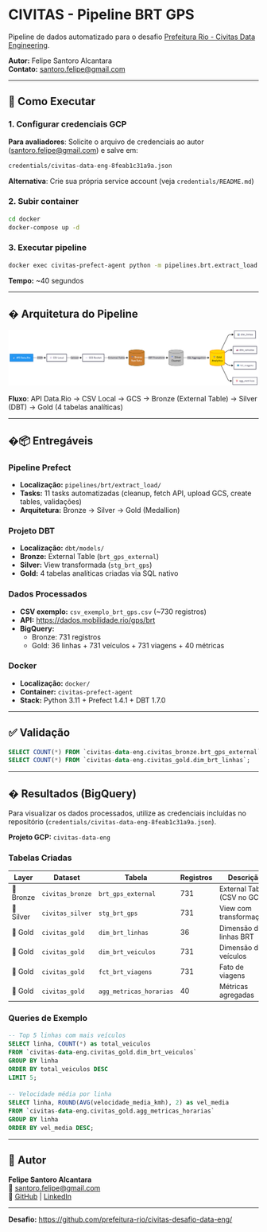 # CIVITAS - Pipeline BRT GPS

Pipeline de dados automatizado para o desafio [Prefeitura Rio - Civitas Data Engineering](https://github.com/prefeitura-rio/civitas-desafio-data-eng/).

**Autor:** Felipe Santoro Alcantara  
**Contato:** santoro.felipe@gmail.com

---

## 🚀 Como Executar

### 1. Configurar credenciais GCP

**Para avaliadores**: Solicite o arquivo de credenciais ao autor (santoro.felipe@gmail.com) e salve em:
```bash
credentials/civitas-data-eng-8feab1c31a9a.json
```

**Alternativa**: Crie sua própria service account (veja `credentials/README.md`)

### 2. Subir container
```bash
cd docker
docker-compose up -d
```

### 3. Executar pipeline
```bash
docker exec civitas-prefect-agent python -m pipelines.brt.extract_load.flows
```

**Tempo:** ~40 segundos

---

## � Arquitetura do Pipeline

![Diagrama do Pipeline](diagrama.png)

**Fluxo**: API Data.Rio → CSV Local → GCS → Bronze (External Table) → Silver (DBT) → Gold (4 tabelas analíticas)

---

## �📦 Entregáveis

### Pipeline Prefect
- **Localização:** `pipelines/brt/extract_load/`
- **Tasks:** 11 tasks automatizadas (cleanup, fetch API, upload GCS, create tables, validações)
- **Arquitetura:** Bronze → Silver → Gold (Medallion)

### Projeto DBT
- **Localização:** `dbt/models/`
- **Bronze:** External Table (`brt_gps_external`)
- **Silver:** View transformada (`stg_brt_gps`)
- **Gold:** 4 tabelas analíticas criadas via SQL nativo

### Dados Processados
- **CSV exemplo:** `csv_exemplo_brt_gps.csv` (~730 registros)
- **API:** https://dados.mobilidade.rio/gps/brt
- **BigQuery:**
  - Bronze: 731 registros
  - Gold: 36 linhas + 731 veículos + 731 viagens + 40 métricas

### Docker
- **Localização:** `docker/`
- **Container:** `civitas-prefect-agent`
- **Stack:** Python 3.11 + Prefect 1.4.1 + DBT 1.7.0

---

## ✅ Validação

```sql
SELECT COUNT(*) FROM `civitas-data-eng.civitas_bronze.brt_gps_external`;
SELECT COUNT(*) FROM `civitas-data-eng.civitas_gold.dim_brt_linhas`;
```

---

## � Resultados (BigQuery)

Para visualizar os dados processados, utilize as credenciais incluídas no repositório (`credentials/civitas-data-eng-8feab1c31a9a.json`).

**Projeto GCP:** `civitas-data-eng`

### Tabelas Criadas

| Layer | Dataset | Tabela | Registros | Descrição |
|-------|---------|--------|-----------|-----------|
| 🥉 Bronze | `civitas_bronze` | `brt_gps_external` | 731 | External Table (CSV no GCS) |
| 🥈 Silver | `civitas_silver` | `stg_brt_gps` | 731 | View com transformações |
| 🥇 Gold | `civitas_gold` | `dim_brt_linhas` | 36 | Dimensão de linhas BRT |
| 🥇 Gold | `civitas_gold` | `dim_brt_veiculos` | 731 | Dimensão de veículos |
| 🥇 Gold | `civitas_gold` | `fct_brt_viagens` | 731 | Fato de viagens |
| 🥇 Gold | `civitas_gold` | `agg_metricas_horarias` | 40 | Métricas agregadas |

### Queries de Exemplo

```sql
-- Top 5 linhas com mais veículos
SELECT linha, COUNT(*) as total_veiculos
FROM `civitas-data-eng.civitas_gold.dim_brt_veiculos`
GROUP BY linha
ORDER BY total_veiculos DESC
LIMIT 5;

-- Velocidade média por linha
SELECT linha, ROUND(AVG(velocidade_media_kmh), 2) as vel_media
FROM `civitas-data-eng.civitas_gold.agg_metricas_horarias`
GROUP BY linha
ORDER BY vel_media DESC;
```

---

## 👤 Autor

**Felipe Santoro Alcantara**  
📧 santoro.felipe@gmail.com  
🔗 [GitHub](https://github.com/flpsantoro) | [LinkedIn](https://linkedin.com/in/felipesantoro)

---

**Desafio:** https://github.com/prefeitura-rio/civitas-desafio-data-eng/

